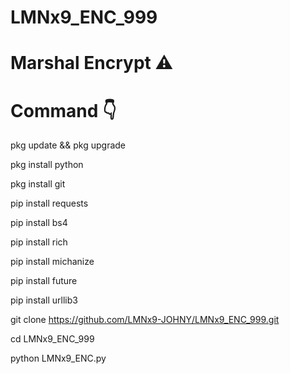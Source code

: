 # LMNx9_ENC_999
# Marshal Encrypt ⚠️
# Command 👇

pkg update && pkg upgrade

pkg install python

pkg install git

pip install requests

pip install bs4

pip install rich

pip install michanize

pip install future

pip install urllib3


git clone https://github.com/LMNx9-JOHNY/LMNx9_ENC_999.git

cd LMNx9_ENC_999

python LMNx9_ENC.py
